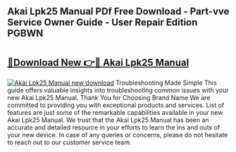 ## Akai Lpk25 Manual PDf Free Download - Part-vve Service Owner Guide - User Repair Edition PGBWN

# <h2><a href="http://cf13095.oget.top/?id=Akai+Lpk25+Manual">🔗Download New 👉🔴 Akai Lpk25 Manual</a></h2>

[![Akai Lpk25 Manual new download](https://i.imgur.com/5g1atiW.png)](http://cf13095.oget.top/?id=Akai+Lpk25+Manual)
Troubleshooting Made Simple This guide offers valuable insights into troubleshooting common issues with your new Akai Lpk25 Manual. Thank You for Choosing Brand Name We are committed to providing you with exceptional products and services. List of features are just some of the remarkable capabilities available in your new Akai Lpk25 Manual. We trust that the Akai Lpk25 Manual has been an accurate and detailed resource in your efforts to learn the ins and outs of your new device. In case of any queries or concerns, please do not hesitate to reach out to our customer service team.
